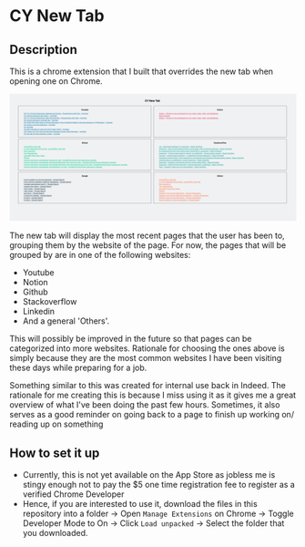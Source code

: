 # CY New Tab

## Description

This is a chrome extension that I built that overrides the new tab when opening one on Chrome.

![Screenshot](images/cy-new-tab-demo.png)

The new tab will display the most recent pages that the user has been to, grouping them by the website of the page. For now, the pages that will be grouped by are in one of the following websites:

- Youtube
- Notion
- Github
- Stackoverflow
- Linkedin
- And a general 'Others'.

This will possibly be improved in the future so that pages can be categorized into more websites. Rationale for choosing the ones above is simply because they are the most common websites I have been visiting these days while preparing for a job.

Something similar to this was created for internal use back in Indeed. The rationale for me creating this is because I miss using it as it gives me a great overview of what I've been doing the past few hours. Sometimes, it also serves as a good reminder on going back to a page to finish up working on/ reading up on something

## How to set it up

- Currently, this is not yet available on the App Store as jobless me is stingy enough not to pay the $5 one time registration fee to register as a verified Chrome Developer
- Hence, if you are interested to use it, download the files in this repository into a folder -> Open `Manage Extensions` on Chrome -> Toggle Developer Mode to On -> Click `Load unpacked` -> Select the folder that you downloaded.
